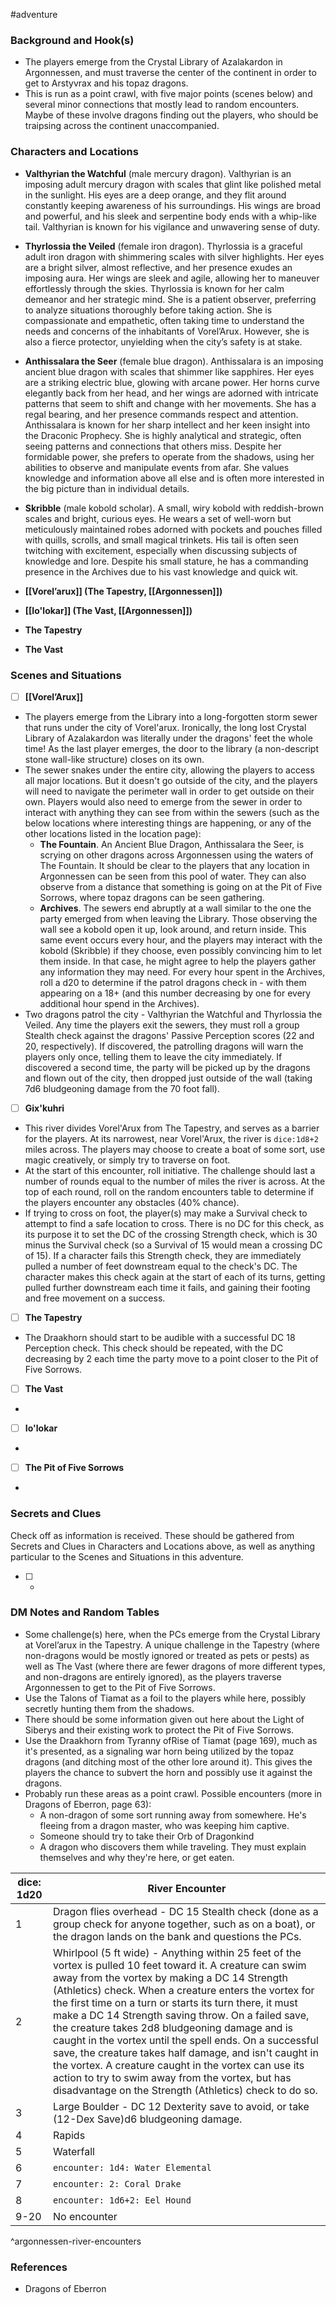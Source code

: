  #adventure 

### Background and Hook(s)

* The players emerge from the Crystal Library of Azalakardon in Argonnessen, and must traverse the center of the continent in order to get to Arstyvrax and his topaz dragons.
* This is run as a point crawl, with five major points (scenes below) and several minor connections that mostly lead to random encounters. Maybe of these involve dragons finding out the players, who should be traipsing across the continent unaccompanied.

### Characters and Locations

* **Valthyrian the Watchful** (male mercury dragon). Valthyrian is an imposing adult mercury dragon with scales that glint like polished metal in the sunlight. His eyes are a deep orange, and they flit around constantly keeping awareness of his surroundings. His wings are broad and powerful, and his sleek and serpentine body ends with a whip-like tail. Valthyrian is known for his vigilance and unwavering sense of duty.
* **Thyrlossia the Veiled** (female iron dragon). Thyrlossia is a graceful adult iron dragon with shimmering scales with silver highlights. Her eyes are a bright silver, almost reflective, and her presence exudes an imposing aura. Her wings are sleek and agile, allowing her to maneuver effortlessly through the skies. Thyrlossia is known for her calm demeanor and her strategic mind. She is a patient observer, preferring to analyze situations thoroughly before taking action. She is compassionate and empathetic, often taking time to understand the needs and concerns of the inhabitants of Vorel’Arux. However, she is also a fierce protector, unyielding when the city’s safety is at stake.
* **Anthissalara the Seer** (female blue dragon). Anthissalara is an imposing ancient blue dragon with scales that shimmer like sapphires. Her eyes are a striking electric blue, glowing with arcane power. Her horns curve elegantly back from her head, and her wings are adorned with intricate patterns that seem to shift and change with her movements. She has a regal bearing, and her presence commands respect and attention. Anthissalara is known for her sharp intellect and her keen insight into the Draconic Prophecy. She is highly analytical and strategic, often seeing patterns and connections that others miss. Despite her formidable power, she prefers to operate from the shadows, using her abilities to observe and manipulate events from afar. She values knowledge and information above all else and is often more interested in the big picture than in individual details.
* **Skribble** (male kobold scholar). A small, wiry kobold with reddish-brown scales and bright, curious eyes. He wears a set of well-worn but meticulously maintained robes adorned with pockets and pouches filled with quills, scrolls, and small magical trinkets. His tail is often seen twitching with excitement, especially when discussing subjects of knowledge and lore. Despite his small stature, he has a commanding presence in the Archives due to his vast knowledge and quick wit.

* **[[Vorel’arux]] (The Tapestry, [[Argonnessen]])**
* **[[Io'lokar]] (The Vast, [[Argonnessen]])**
* **The Tapestry**
* **The Vast**

### Scenes and Situations

 - [ ]  **[[Vorel’Arux]]**

* The players emerge from the Library into a long-forgotten storm sewer that runs under the city of Vorel'arux. Ironically, the long lost Crystal Library of Azalakardon was literally under the dragons' feet the whole time! As the last player emerges, the door to the library (a non-descript stone wall-like structure) closes on its own.
* The sewer snakes under the entire city, allowing the players to access all major locations. But it doesn't go outside of the city, and the players will need to navigate the perimeter wall in order to get outside on their own. Players would also need to emerge from the sewer in order to interact with anything they can see from within the sewers (such as the below locations where interesting things are happening, or any of the other locations listed in the location page):
	* **The Fountain**. An Ancient Blue Dragon, Anthissalara the Seer, is scrying on other dragons across Argonnessen using the waters of The Fountain. It should be clear to the players that any location in Argonnessen can be seen from this pool of water. They can also observe from a distance that something is going on at the Pit of Five Sorrows, where topaz dragons can be seen gathering.
	* **Archives**. The sewers end abruptly at a wall similar to the one the party emerged from when leaving the Library. Those observing the wall see a kobold open it up, look around, and return inside. This same event occurs every hour, and the players may interact with the kobold (Skribble) if they choose, even possibly convincing him to let them inside. In that case, he might agree to help the players gather any information they may need. For every hour spent in the Archives, roll a d20 to determine if the patrol dragons check in - with them appearing on a 18+ (and this number decreasing by one for every additional hour spend in the Archives).
* Two dragons patrol the city - Valthyrian the Watchful and Thyrlossia the Veiled. Any time the players exit the sewers, they must roll a group Stealth check against the dragons' Passive Perception scores (22 and 20, respectively). If discovered, the patrolling dragons will warn the players only once, telling them to leave the city immediately. If discovered a second time, the party will be picked up by the dragons and flown out of the city, then dropped just outside of the wall (taking 7d6 bludgeoning damage from the 70 foot fall).

 - [ ]  **Gix'kuhri**

* This river divides Vorel'Arux from The Tapestry, and serves as a barrier for the players. At its narrowest, near Vorel'Arux, the river is `dice:1d8+2` miles across. The players may choose to create a boat of some sort, use magic creatively, or simply try to traverse on foot.
* At the start of this encounter, roll initiative. The challenge should last a number of rounds equal to the number of miles the river is across. At the top of each round, roll on the random encounters table to determine if the players encounter any obstacles (40% chance).
* If trying to cross on foot, the player(s) may make a Survival check to attempt to find a safe location to cross. There is no DC for this check, as its purpose it to set the DC of the crossing Strength check, which is 30 minus the Survival check (so a Survival of 15 would mean a crossing DC of 15). If a character fails this Strength check, they are immediately pulled a number of feet downstream equal to the check's DC. The character makes this check again at the start of each of its turns, getting pulled further downstream each time it fails, and gaining their footing and free movement on a success.

 - [ ]  **The Tapestry**

* The Draakhorn should start to be audible with a successful DC 18 Perception check. This check should be repeated, with the DC decreasing by 2 each time the party move to a point closer to the Pit of Five Sorrows. 

 - [ ]  **The Vast**

* 

 - [ ]  **Io'lokar**

* 

 - [ ]  **The Pit of Five Sorrows**

* 

### Secrets and Clues
Check off as information is received. These should be gathered from Secrets and Clues in Characters and Locations above, as well as anything particular to the Scenes and Situations in this adventure.

 - [ ] -

### DM Notes and Random Tables

* Some challenge(s) here, when the PCs emerge from the Crystal Library at Vorel’arux in the Tapestry. A unique challenge in the Tapestry (where non-dragons would be mostly ignored or treated as pets or pests) as well as The Vast (where there are fewer dragons of more different types, and non-dragons are entirely ignored), as the players traverse Argonnessen to get to the Pit of Five Sorrows.
* Use the Talons of Tiamat as a foil to the players while here, possibly secretly hunting them from the shadows.
* There should be some information given out here about the Light of Siberys and their existing work to protect the Pit of Five Sorrows.
* Use the Draakhorn from Tyranny ofRise of Tiamat (page 169), much as it's presented, as a signaling war horn being utilized by the topaz dragons (and ditching most of the other lore around it). This gives the players the chance to subvert the horn and possibly use it against the dragons.
* Probably run these areas as a point crawl. Possible encounters (more in Dragons of Eberron, page 63):
	* A non-dragon of some sort running away from somewhere. He's fleeing from a dragon master, who was keeping him captive.
	* Someone should try to take their Orb of Dragonkind
	* A dragon who discovers them while traveling. They must explain themselves and why they're here, or get eaten.


| dice: 1d20 | River Encounter                                                                                                                                                                                                                                                                                                                                                                                                                                                                                                                                                                                                                                                                     |
| ---------- | ----------------------------------------------------------------------------------------------------------------------------------------------------------------------------------------------------------------------------------------------------------------------------------------------------------------------------------------------------------------------------------------------------------------------------------------------------------------------------------------------------------------------------------------------------------------------------------------------------------------------------------------------------------------------------------- |
| 1          | Dragon flies overhead - DC 15 Stealth check (done as a group check for anyone together, such as on a boat), or the dragon lands on the bank and questions the PCs.                                                                                                                                                                                                                                                                                                                                                                                                                                                                                                                  |
| 2          | Whirlpool (5 ft wide) - Anything within 25 feet of the vortex is pulled 10 feet toward it. A creature can swim away from the vortex by making a DC 14 Strength (Athletics) check. When a creature enters the vortex for the first time on a turn or starts its turn there, it must make a DC 14 Strength saving throw. On a failed save, the creature takes 2d8 bludgeoning damage and is caught in the vortex until the spell ends. On a successful save, the creature takes half damage, and isn't caught in the vortex. A creature caught in the vortex can use its action to try to swim away from the vortex, but has disadvantage on the Strength (Athletics) check to do so. |
| 3          | Large Boulder - DC 12 Dexterity save to avoid, or take (12-Dex Save)d6 bludgeoning damage.                                                                                                                                                                                                                                                                                                                                                                                                                                                                                                                                                                                          |
| 4          | Rapids                                                                                                                                                                                                                                                                                                                                                                                                                                                                                                                                                                                                                                                                              |
| 5          | Waterfall                                                                                                                                                                                                                                                                                                                                                                                                                                                                                                                                                                                                                                                                           |
| 6          | `encounter: 1d4: Water Elemental`                                                                                                                                                                                                                                                                                                                                                                                                                                                                                                                                                                                                                                                   |
| 7          | `encounter: 2: Coral Drake`                                                                                                                                                                                                                                                                                                                                                                                                                                                                                                                                                                                                                                                         |
| 8          | `encounter: 1d6+2: Eel Hound`                                                                                                                                                                                                                                                                                                                                                                                                                                                                                                                                                                                                                                                       |
| 9-20       | No encounter                                                                                                                                                                                                                                                                                                                                                                                                                                                                                                                                                                                                                                                                        |
^argonnessen-river-encounters



### References

* Dragons of Eberron
